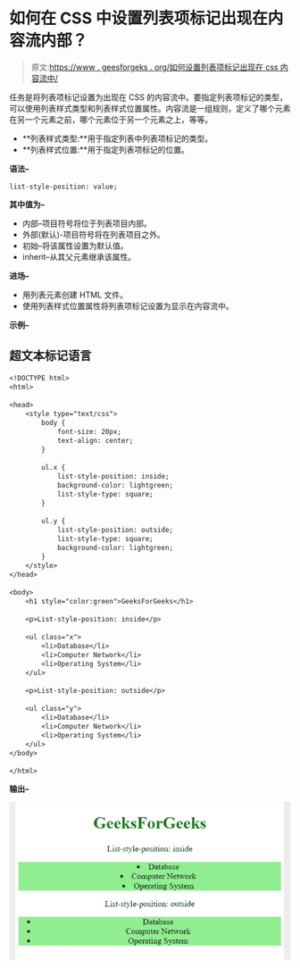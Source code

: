 # 如何在 CSS 中设置列表项标记出现在内容流内部？

> 原文:[https://www . geesforgeks . org/如何设置列表项标记出现在 css 内容流中/](https://www.geeksforgeeks.org/how-to-set-the-list-item-marker-appear-inside-the-content-flow-in-css/)

任务是将列表项标记设置为出现在 CSS 的内容流中。要指定列表项标记的类型，可以使用列表样式类型和列表样式位置属性。内容流是一组规则，定义了哪个元素在另一个元素之前，哪个元素位于另一个元素之上，等等。

*   **列表样式类型:**用于指定列表中列表项标记的类型。
*   **列表样式位置:**用于指定列表项标记的位置。

**语法–**

```
list-style-position: value;
```

**其中值为–**

*   内部–项目符号将位于列表项目内部。
*   外部(默认)-项目符号将在列表项目之外。
*   初始–将该属性设置为默认值。
*   inherit–从其父元素继承该属性。

**进场–**

*   用列表元素创建 HTML 文件。
*   使用列表样式位置属性将列表项标记设置为显示在内容流中。

**示例–**

## 超文本标记语言

```
<!DOCTYPE html>
<html>

<head>
    <style type="text/css">
        body {
            font-size: 20px;
            text-align: center;
        }

        ul.x {
            list-style-position: inside;
            background-color: lightgreen;
            list-style-type: square;
        }

        ul.y {
            list-style-position: outside;
            list-style-type: square;
            background-color: lightgreen;
        }
    </style>
</head>

<body>
    <h1 style="color:green">GeeksForGeeks</h1>

    <p>List-style-position: inside</p>

    <ul class="x">
        <li>Database</li>
        <li>Computer Network</li>
        <li>Operating System</li>
    </ul>

    <p>List-style-position: outside</p>

    <ul class="y">
        <li>Database</li>
        <li>Computer Network</li>
        <li>Operating System</li>
    </ul>
</body>

</html>
```

**输出–**

![](img/267145e841a20d12871042ff004aa439.png)